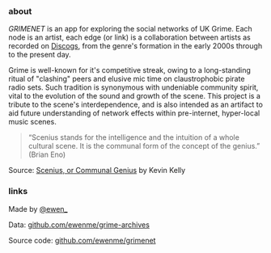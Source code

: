 ### about

*GRIMENET* is an app for exploring the social networks of UK Grime. Each node is an artist, each edge (or link) is a collaboration between artists as recorded on [Discogs](https://www.discogs.com/), from the genre's formation in the early 2000s through to the present day.

Grime is well-known for it's competitive streak, owing to a long-standing ritual of "clashing" peers and elusive mic time on claustrophobic pirate radio sets. Such tradition is synonymous with undeniable community spirit, vital to the evolution of the sound and growth of the scene. This project is a tribute to the scene's interdependence, and is also intended as an artifact to aid future understanding of network effects within pre-internet, hyper-local music scenes.

> “Scenius stands for the intelligence and the intuition of a whole cultural scene. It is the communal form of the concept of the genius.” (Brian Eno)

Source: [Scenius, or Communal Genius](https://kk.org/thetechnium/scenius-or-comm/) by Kevin Kelly

### links

Made by [@ewen_](https://twitter.com/ewen_)

Data: [github.com/ewenme/grime-archives](https://github.com/ewenme/grime-archives)

Source code: [github.com/ewenme/grimenet](https://github.com/ewenme/grimenet)
